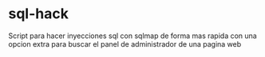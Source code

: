 # sql-hack
Script para hacer inyecciones sql con sqlmap de forma mas rapida con una opcion extra para buscar el panel de administrador de una pagina web
